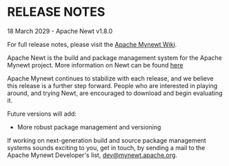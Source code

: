 # RELEASE NOTES

18 March 2029 - Apache Newt v1.8.0

For full release notes, please visit the
[Apache Mynewt Wiki](https://cwiki.apache.org/confluence/display/MYNEWT/Release+Notes).

Apache Newt is the build and package management system for the Apache Mynewt
project.  More information on Newt can be found
[here](http://mail-archives.apache.org/mod_mbox/mynewt-dev/201603.mbox/%3C56E21C13.9050303%40apache.org%3E)

Apache Mynewt continues to stabilize with each release, and we believe this
release is a further step forward.  People who are interested in playing
around, and trying Newt, are encouraged to download and begin evaluating it.

Future versions will add:

  * More robust package management and versioning

If working on next-generation build and source package management systems
sounds exciting to you, get in touch, by sending a mail to the Apache Mynewt
Developer's list, dev@mynewt.apache.org.
